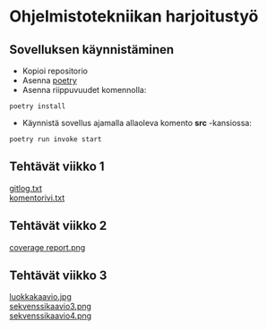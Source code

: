 # Ohjelmistotekniikan harjoitustyö

## Sovelluksen käynnistäminen
* Kopioi repositorio
* Asenna [poetry](https://python-poetry.org/docs/#installation)
* Asenna riippuvuudet komennolla:
```
poetry install
```

* Käynnistä sovellus ajamalla allaoleva komento **src** -kansiossa:
```
poetry run invoke start
```

## Tehtävät viikko 1
[gitlog.txt](https://github.com/ramipiik/ot-harjoitustyo/blob/main/laskarit/viikko1/gitlog.txt)    
[komentorivi.txt](https://github.com/ramipiik/ot-harjoitustyo/blob/main/laskarit/viikko1/komentorivi.txt)  

## Tehtävät viikko 2
[coverage report.png](https://github.com/ramipiik/ot-harjoitustyo/blob/main/laskarit/viikko2/Coverage%20report.png)

## Tehtävät viikko 3
[luokkakaavio.jpg](https://github.com/ramipiik/ot-harjoitustyo/blob/main/laskarit/viikko3/Luokkakaavio.jpg)  
[sekvenssikaavio3.png](https://github.com/ramipiik/ot-harjoitustyo/blob/main/laskarit/viikko3/Sekvenssikaavio%203.png)  
[sekvenssikaavio4.png](https://github.com/ramipiik/ot-harjoitustyo/blob/main/laskarit/viikko3/Sekvenssikaavio4.png)
